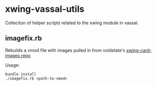 # xwing-vassal-utils

Colleciton of helper scripts related to the xwing module in vassal.


## imagefix.rb

Rebuilds a vmod file with images pulled in from voidstate's
[xwing-card-images repo](https://github.com/voidstate/xwing-card-images)

Usage:
```
bundle install
./imagefix.rb <path-to-vmod>
```
